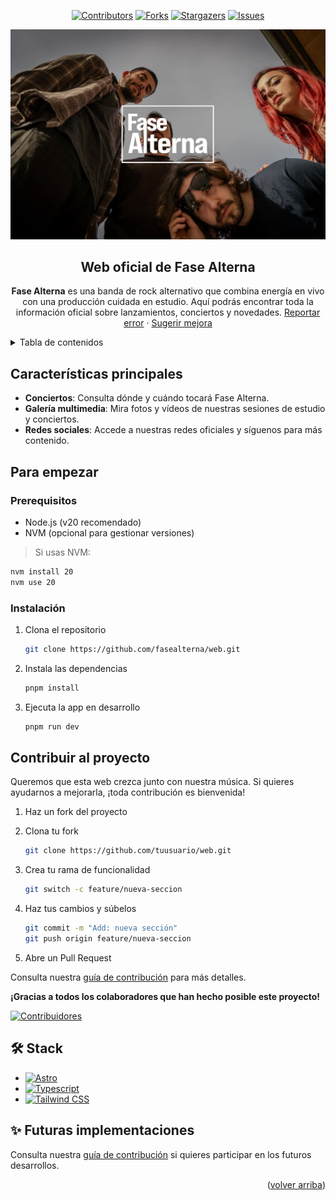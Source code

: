 <a name="readme-top"></a>

<div align="center">

[![Contributors][contributors-shield]][contributors-url]
[![Forks][forks-shield]][forks-url]
[![Stargazers][stars-shield]][stars-url]
[![Issues][issues-shield]][issues-url]

<a href="https://fasealterna.es" target="_blank" rel="noopener noreferrer">
  <img width="720px" src="./src/assets/fallback.webp" alt="Logo Fase Alterna" />
</a>

## Web oficial de Fase Alterna

**Fase Alterna** es una banda de rock alternativo que combina energía en vivo con una producción cuidada en estudio. Aquí podrás encontrar toda la información oficial sobre lanzamientos, conciertos y novedades.
[Reportar error](https://github.com/sierrapablo/fasealterna-web/issues) · [Sugerir mejora](https://github.com/sierrapablo/fasealterna-web/issues)

</div>

<details>
<summary>Tabla de contenidos</summary>

- [Web oficial de Fase Alterna](#web-oficial-de-fase-alterna)
- [Características principales](#características-principales)
- [Para empezar](#para-empezar)
  - [Prerequisitos](#prerequisitos)
  - [Instalación](#instalación)
- [Contribuir al proyecto](#contribuir-al-proyecto)
- [🛠️ Stack](#️-stack)
- [✨ Futuras implementaciones](#-futuras-implementaciones)

</details>

## Características principales

* **Conciertos**: Consulta dónde y cuándo tocará Fase Alterna.
* **Galería multimedia**: Mira fotos y vídeos de nuestras sesiones de estudio y conciertos.
* **Redes sociales**: Accede a nuestras redes oficiales y síguenos para más contenido.

## Para empezar

### Prerequisitos

* Node.js (v20 recomendado)
* NVM (opcional para gestionar versiones)

> Si usas NVM:

```sh
nvm install 20
nvm use 20
```

### Instalación

1. Clona el repositorio

   ```sh
   git clone https://github.com/fasealterna/web.git
   ```

2. Instala las dependencias

   ```sh
   pnpm install
   ```

3. Ejecuta la app en desarrollo

   ```sh
   pnpm run dev
   ```

## Contribuir al proyecto

Queremos que esta web crezca junto con nuestra música. Si quieres ayudarnos a mejorarla, ¡toda contribución es bienvenida!

1. Haz un fork del proyecto

2. Clona tu fork

   ```sh
   git clone https://github.com/tuusuario/web.git
   ```

3. Crea tu rama de funcionalidad

   ```sh
   git switch -c feature/nueva-seccion
   ```

4. Haz tus cambios y súbelos

   ```sh
   git commit -m "Add: nueva sección"
   git push origin feature/nueva-seccion
   ```

5. Abre un Pull Request

Consulta nuestra [guía de contribución](https://github.com/sierrapablo/fasealterna-web/blob/main/CONTRIBUTING.md) para más detalles.

**¡Gracias a todos los colaboradores que han hecho posible este proyecto!**

[![Contribuidores](https://contrib.rocks/image?repo=sierrapablo/fasealterna-web&max=500&columns=20)](https://github.com/sierrapablo/fasealterna-web/graphs/contributors)


## 🛠️ Stack

* [![Astro][astro-badge]][astro-url]
* [![Typescript][typescript-badge]][typescript-url]
* [![Tailwind CSS][tailwind-badge]][tailwind-url]


## ✨ Futuras implementaciones
Consulta nuestra [guía de contribución](./CONTRIBUTING.md/#ℹ️-próxima-mejora-planteada) si quieres participar en los futuros desarrollos.


<p align="right">(<a href="#readme-top">volver arriba</a>)</p>

[astro-url]: https://astro.build/
[typescript-url]: https://www.typescriptlang.org/
[tailwind-url]: https://tailwindcss.com/

[astro-badge]: https://img.shields.io/badge/Astro-fff?style=for-the-badge&logo=astro&logoColor=bd303a&color=352563
[typescript-badge]: https://img.shields.io/badge/Typescript-007ACC?style=for-the-badge&logo=typescript&logoColor=white&color=blue
[tailwind-badge]: https://img.shields.io/badge/Tailwind-ffffff?style=for-the-badge&logo=tailwindcss&logoColor=38bdf8

[contributors-shield]: https://img.shields.io/github/contributors/sierrapablo/fasealterna-web.svg?style=for-the-badge
[contributors-url]: https://github.com/sierrapablo/fasealterna-web/graphs/contributors

[forks-shield]: https://img.shields.io/github/forks/sierrapablo/fasealterna-web.svg?style=for-the-badge
[forks-url]: https://github.com/sierrapablo/fasealterna-web/network/members

[stars-shield]: https://img.shields.io/github/stars/sierrapablo/fasealterna-web.svg?style=for-the-badge
[stars-url]: https://github.com/sierrapablo/fasealterna-web/stargazers

[issues-shield]: https://img.shields.io/github/issues/sierrapablo/fasealterna-web.svg?style=for-the-badge
[issues-url]: https://github.com/sierrapablo/fasealterna-web/issues

